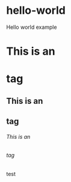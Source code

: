 # hello-world
Hello world example

# This is an <h1> tag
## This is an <h2> tag
###### This is an <h6> tag

test
